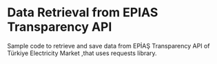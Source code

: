 # Data Retrieval from EPIAS Transparency API
Sample code to retrieve and save data from EPİAŞ Transparency API of Türkiye Electricity Market ,that uses requests library.
